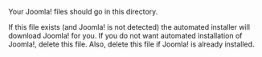 Your Joomla! files should go in this directory.

If this file exists (and Joomla! is not detected) the automated installer will download Joomla! for you.
If you do not want automated installation of Joomla!, delete this file. Also, delete this file if Joomla! is already installed.

